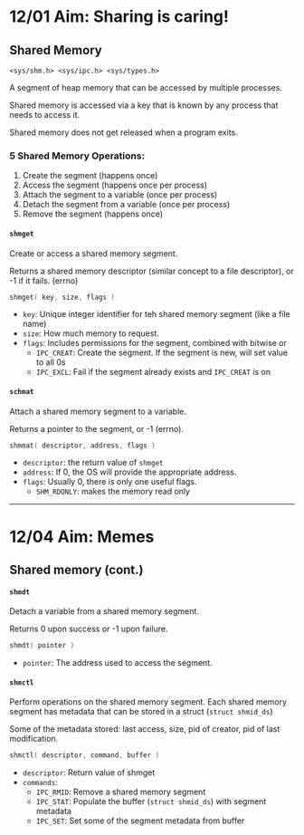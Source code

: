 # 12/01 Aim: Sharing is caring!

## Shared Memory

```
<sys/shm.h> <sys/ipc.h> <sys/types.h>
```

A segment of heap memory that can be accessed by multiple processes.

Shared memory is accessed via a key that is known by any process that
needs to access it.

Shared memory does not get released when a program exits.

### 5 Shared Memory Operations:
1. Create the segment (happens once)
2. Access the segment (happens once per process)
3. Attach the segment to a variable (once per process)
4. Detach the segment from a variable (once per process)
5. Remove the segment (happens once)

#### `shmget`

Create or access a shared memory segment.

Returns a shared memory descriptor (similar concept to a file descriptor),
or -1 if it fails. (errno)

```c
shmget( key, size, flags )
```

* `key`: Unique integer identifier for teh shared memory segment (like
  a file name)
* `size`: How much memory to request.
* `flags`: Includes permissions for the segment, combined with bitwise or
    - `IPC_CREAT`: Create the segment. If the segment is new, will set
      value to all 0s
    - `IPC_EXCL`: Fail if the segment already exists and `IPC_CREAT` is on

#### `schmat`

Attach a shared memory segment to a variable.

Returns a pointer to the segment, or -1 (errno).

```c
shmmat( descriptor, address, flags )
```

* `descriptor`: the return value of `shmget`
* `address`: If 0, the OS will provide the appropriate address.
* `flags`: Usually 0, there is only one useful flags.
    - `SHM_RDONLY`: makes the memory read only

---

# 12/04 Aim: Memes

## Shared memory (cont.)

#### `shmdt`

Detach a variable from a shared memory segment.

Returns 0 upon success or -1 upon failure.

```c
shmdt( pointer )
```

* `pointer`: The address used to access the segment.

#### `shmctl`

Perform operations on the shared memory segment. Each shared memory segment
has metadata that can be stored in a struct (`struct shmid_ds`)

Some of the metadata stored: last access, size, pid of creator, pid of
last modification.

```c
shmctl( descriptor, command, buffer )
```

* `descriptor`: Return value of shmget
* `commands`:
    - `IPC_RMID`: Remove a shared memory segment
    - `IPC_STAT`: Populate the buffer (`struct shmid_ds`) with segment metadata
    - `IPC_SET`: Set some of the segment metadata from buffer
